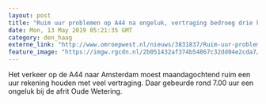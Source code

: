 ```yaml
---
layout: post
title: "Ruim uur problemen op A44 na ongeluk, vertraging bedroeg drie kwartier"
date: Mon, 13 May 2019 05:21:35 GMT
category: den_haag
externe_link: "http://www.omroepwest.nl/nieuws/3831837/Ruim-uur-problemen-op-A44-na-ongeluk-vertraging-bedroeg-drie-kwartier"
feature_image: "https://imgw.rgcdn.nl/2b051432af374b54867c32dd04e2cda7/opener/3757237.jpg"
---
```


Het verkeer op de A44 naar Amsterdam moest maandagochtend ruim een uur rekening houden met veel vertraging. Daar gebeurde rond 7.00 uur een ongeluk bij de afrit Oude Wetering.
